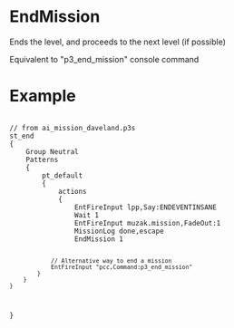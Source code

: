# EndMission
<p>Ends the level, and proceeds to the next level (if possible)
<p>Equivalent to "p3_end_mission" console command
<h1>Example</h1>
<pre><code class="language-js">
// from ai_mission_daveland.p3s
st_end
{
	Group Neutral
	Patterns
	{
		pt_default
		{
			actions
			{
				EntFireInput lpp,Say:ENDEVENTINSANE
				Wait 1
				EntFireInput muzak.mission,FadeOut:1
				MissionLog done,escape
				EndMission 1
				
				// Alternative way to end a mission
				EntFireInput "pcc,Command:p3_end_mission"
			}
		}
	}
}
</code></pre>